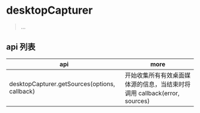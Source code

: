 # desktopCapturer

> ...

## api 列表

| api                                           | more                                                                      |
| --------------------------------------------- | ------------------------------------------------------------------------- |
| desktopCapturer.getSources(options, callback) | 开始收集所有有效桌面媒体源的信息，当结束时将调用 callback(error, sources) |